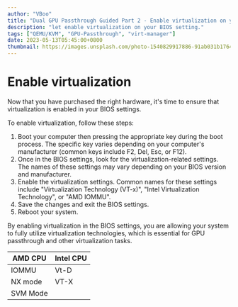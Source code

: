 ```yaml
---
author: "VBoo"
title: "Dual GPU Passthrough Guided Part 2 - Enable virtualization on your BIOS setting"
description: "let enable virtualization on your BIOS setting."
tags: ["QEMU/KVM", "GPU-Passthrough", "virt-manager"]
date: 2023-05-13T05:45:00+0800
thumbnail: https://images.unsplash.com/photo-1540829917886-91ab031b1764?ixlib=rb-4.0.3
---
```


# Enable virtualization

Now that you have purchased the right hardware, it's time to ensure that virtualization is enabled in your BIOS settings.

To enable virtualization, follow these steps:

1. Boot your computer then pressing the appropriate key during the boot process. The specific key varies depending on your computer's manufacturer (common keys include F2, Del, Esc, or F12).
2. Once in the BIOS settings, look for the virtualization-related settings. The names of these settings may vary depending on your BIOS version and manufacturer.
3. Enable the virtualization settings. Common names for these settings include "Virtualization Technology (VT-x)", "Intel Virtualization Technology", or "AMD IOMMU".
4. Save the changes and exit the BIOS settings.
5. Reboot your system.

By enabling virtualization in the BIOS settings, you are allowing your system to fully utilize virtualization technologies, which is essential for GPU passthrough and other virtualization tasks.

| AMD CPU  | Intel CPU |
|----------|-----------|
|   IOMMU  |    Vt-D   |
|  NX mode |    VT-X   |
| SVM Mode |           |